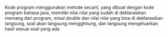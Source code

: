 Kode program menggunakan metode secant, yang dibuat dengan kode program bahasa java, memiliki nilai nilai yang sudah di deklarasikan memang dari program, misal double dan nilai nilai yang bisa di deklarasikan langsung, soal akan langsung mengghitung, dan langsung mengeluarkan hasil sesuai soal yang ada